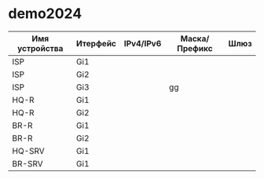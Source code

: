 # demo2024
| Имя устройства | Итерфейс | IPv4/IPv6 | Маска/Префикс | Шлюз |
| -------------- | -------- | --------- | ------------- | ---- |
| ISP            |  Gi1     |           |               |      |
| ISP            |  Gi2     |           |               |      |
| ISP            |  Gi3     |           |    gg      |      |
| HQ-R           |  Gi1     |           |               |      |
| HQ-R           |  Gi2     |           |               |      |
| BR-R           |  Gi1     |           |               |      |
| BR-R           |  Gi2     |           |               |      |
| HQ-SRV         |  Gi1     |           |               |      |
| BR-SRV         |  Gi1     |           |               |      |
